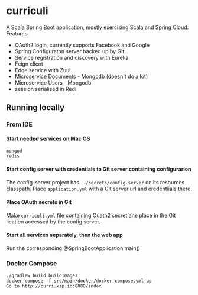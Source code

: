 # curriculi

A Scala Spring Boot application, mostly exercising Scala and Spring Cloud. Features:
- OAuth2 login, currently supports Facebook and Google
- Spring Configuraton server backed up by Git
- Service registration and discovery with Eureka
- Feign client
- Edge service with Zuul
- Microservice Documents - Mongodb (doesn't do a lot)
- Microservice Users - Mongodb
- session serialised in Redi

## Running locally

### From IDE 
#### Start needed services on Mac OS
	mongod
	redis
#### Start config server with credentials to Git server containing configurarion
The config-server project has `../secrets/config-server` on its resources classpath. Place `application.yml` with a Git server url and credentiials there.
#### Place OAuth secrets in Git
Make `curriculi.yml` file containing Ouath2 secret ane place in the Git lication accessed by the config server.
#### Start all services separately, then the web app
Run the corresponding @SpringBootApplication main()

### Docker Compose
    ./gradlew build buildImages
    docker-compose -f src/main/docker/docker-compose.yml up
    Go to http://curri.xip.io:8080/index
